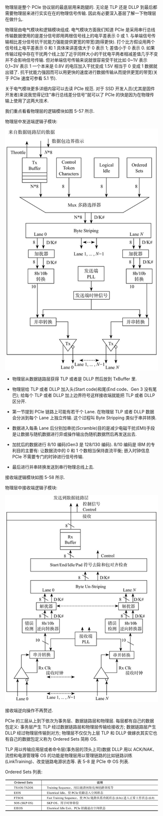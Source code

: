 
物理层是整个 PCIe 协议层的最底层用来跑腿的. 无论是 TLP 还是 DLLP 到最后都需要物理层来进行实实在在的物理信号传输. 因此有必要深入基层了解一下物理层在做什么.

物理层由电气模块和逻辑模块组成. 电气模块方面我们知道 PCIe 是采用串行总线传输数据使用的是差分信号即用两根信号线上的电平差表示 0 或 1. 与单端信号传输相比差分信号抗干扰能力强能提供更宽的带宽(跑得更快). 打个比方假设用两个信号线上电平差表示 0 和 1 具体来讲差值大于 0 表示 1; 差值小于 0 表示 0. 如果传输过程中存在干扰两个线上加了近乎同样大小的干扰电平两者相减差值几乎不变并不会影响信号传输. 但对单端信号传输来说就很容易受干扰比如 0~1V 表示 0,1~3V 表示 1 一个本来是 0.8V 的电压加入干扰变成 1.5V 相当于 0 变成 1 数据就出错了. 抗干扰能力强因而可以用更快的速度进行数据传输从而提供更宽的带宽(关于 PCIe 速度可参看 5.1 节).

关于电气模块更多详细内容可以去读 PCIe 规范. 对于 SSD 开发人员(尤其是固件开发者)来说我觉得记住"串行总线差分信号"就可以了 PCIe 的快是因为在物理传输上使用了这两大技术.

我们重点看看物理层的逻辑模块如图 5-57 所示.

物理层中发送端逻辑子模块:

![2021-11-13-19-04-26.png](./images/2021-11-13-19-04-26.png)

* 物理层从数据链路层获得 TLP 或者是 DLLP 然后放到 TxBuffer 里.

* 物理层给 TLP 或者 DLLP 加入头(Start code)和尾(End code、Gen 3 没有尾巴); 给每个 TLP 或者 DLLP 加上边界符号这样接收端就能把 TLP 或者 DLLP 区分开.

* 第一节提到 PCIe 链路上可能有若干个 Lane. 在物理层 TLP 或者 DLLP 数据会分派到每个 Lane 上独立传输. 这个过程叫 Byte Stripping 类似于串并转换.

* 数据进入每条 Lane 后分别加串扰(Scramble)目的是减少电磁干扰(EMI)手段是让数据与随机数据进行异或操作输出伪随机数据然后再发送出去.

* 加扰后的数据进行 8/10 编码(Gen3 是 128/130 编码). 8/10 编码是 IBM 的专利目的主要有: 让数据流中的 0 和 1 个数相当保持直流平衡; 嵌入时钟信息 PCIe 不需要专门的时钟进行信号传输.

* 最后进行并串转换发送到串行物理总线上去.

接收端逻辑模块如图 5-58 所示.

物理层中接收端逻辑子模块:

![2021-11-13-19-04-33.png](./images/2021-11-13-19-04-33.png)

接收端逆向操作不再赘述.

PCIe 的三层从上到下依次为事务层、数据链路层和物理层. 每层都有自己的数据包定义: 事务层产生 TLP 经过数据链路层和物理层传输给接收方; 数据链路层产生 DLLP 经过物理层传输到对方; 物理层不仅仅为上层 TLP 和 DLLP 做嫁衣其实它也有自己的数据包定义称为 Ordered Sets 简称 OS.

TLP 用以传输应用层或者命令层(事务层的顶头上司)数据 DLLP 用以 ACK/NAK、流控和电源管理等 OS 的功能是物理层用以管理链路的比如链路训练(LinkTraining)、改变链路电源状态等. 表 5-8 是 PCIe 中 OS 列表.

Ordered Sets 列表:

![2021-11-13-19-04-39.png](./images/2021-11-13-19-04-39.png)

